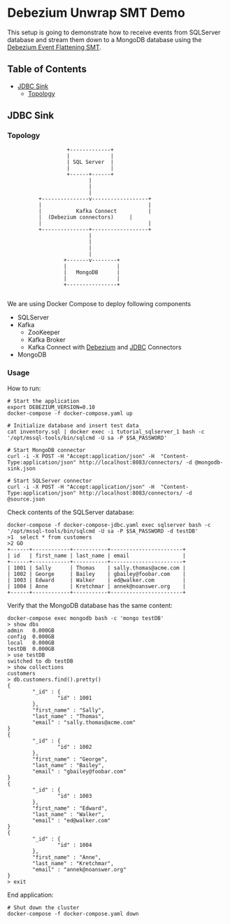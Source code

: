 
# Debezium Unwrap SMT Demo

This setup is going to demonstrate how to receive events from SQLServer database and stream them down to a MongoDB database using the [Debezium Event Flattening SMT](http://debezium.io/docs/configuration/event-flattening/).

## Table of Contents

* [JDBC Sink](#jdbc-sink)
  * [Topology](#topology)



## JDBC Sink

### Topology

```
                   +-------------+
                   |             |
                   | SQL Server  |
                   |             |
                   +------+------+
                          |
                          |
                          |
          +---------------v------------------+
          |                                  |
          |           Kafka Connect          |
          |  (Debezium connectors)     |
          |                                  |
          +---------------+------------------+
                          |
                          |
                          |
                          |
                  +-------v--------+
                  |                |
                  |   MongoDB      |
                  |                |
                  +----------------+


```
We are using Docker Compose to deploy following components
* SQLServer
* Kafka
  * ZooKeeper
  * Kafka Broker
  * Kafka Connect with [Debezium](http://debezium.io/) and  [JDBC](https://github.com/confluentinc/kafka-connect-jdbc) Connectors
* MongoDB

### Usage

How to run:

```shell
# Start the application
export DEBEZIUM_VERSION=0.10
docker-compose -f docker-compose.yaml up

# Initialize database and insert test data
cat inventory.sql | docker exec -i tutorial_sqlserver_1 bash -c '/opt/mssql-tools/bin/sqlcmd -U sa -P $SA_PASSWORD'

# Start MongoDB connector
curl -i -X POST -H "Accept:application/json" -H  "Content-Type:application/json" http://localhost:8083/connectors/ -d @mongodb-sink.json

# Start SQLServer connector
curl -i -X POST -H "Accept:application/json" -H  "Content-Type:application/json" http://localhost:8083/connectors/ -d @source.json
```

Check contents of the SQLServer database:

```shell
docker-compose -f docker-compose-jdbc.yaml exec sqlserver bash -c '/opt/mssql-tools/bin/sqlcmd -U sa -P $SA_PASSWORD -d testDB'
>1  select * from customers
>2 GO
+------+------------+-----------+-----------------------+
| id   | first_name | last_name | email                 |
+------+------------+-----------+-----------------------+
| 1001 | Sally      | Thomas    | sally.thomas@acme.com |
| 1002 | George     | Bailey    | gbailey@foobar.com    |
| 1003 | Edward     | Walker    | ed@walker.com         |
| 1004 | Anne       | Kretchmar | annek@noanswer.org    |
+------+------------+-----------+-----------------------+
```

Verify that the MongoDB database has the same content:

```shell
docker-compose exec mongodb bash -c 'mongo testDB'
> show dbs
admin   0.000GB
config  0.000GB
local   0.000GB
testDB  0.000GB
> use testDB
switched to db testDB
> show collections
customers
> db.customers.find().pretty()
{
        "_id" : {
                "id" : 1001
        },
        "first_name" : "Sally",
        "last_name" : "Thomas",
        "email" : "sally.thomas@acme.com"
}
{
        "_id" : {
                "id" : 1002
        },
        "first_name" : "George",
        "last_name" : "Bailey",
        "email" : "gbailey@foobar.com"
}
{
        "_id" : {
                "id" : 1003
        },
        "first_name" : "Edward",
        "last_name" : "Walker",
        "email" : "ed@walker.com"
}
{
        "_id" : {
                "id" : 1004
        },
        "first_name" : "Anne",
        "last_name" : "Kretchmar",
        "email" : "annek@noanswer.org"
}
> exit

```


End application:

```shell
# Shut down the cluster
docker-compose -f docker-compose.yaml down
